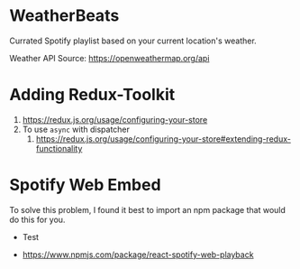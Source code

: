 # WeatherBeats
Currated Spotify playlist based on your current location's weather.  

Weather API Source:  https://openweathermap.org/api

# Adding Redux-Toolkit

1. <https://redux.js.org/usage/configuring-your-store>
2. To use `async` with dispatcher
   1. <https://redux.js.org/usage/configuring-your-store#extending-redux-functionality>

# Spotify Web Embed

To solve this problem, I found it best to import an npm package that would do this for you. 

- Test

- <https://www.npmjs.com/package/react-spotify-web-playback>
